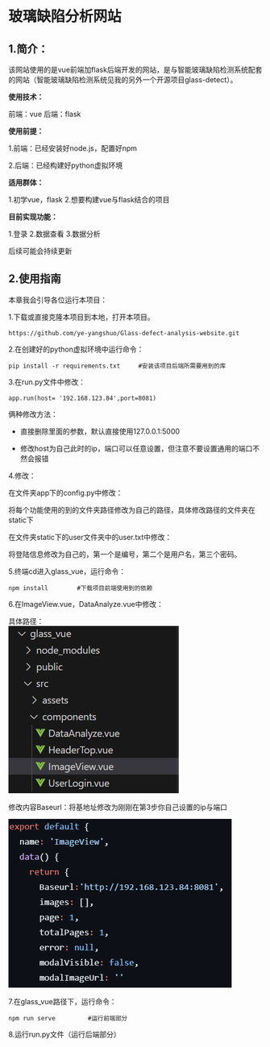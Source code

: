 # &#x20;                   玻璃缺陷分析网站

## 1.简介：

该网站使用的是vue前端加flask后端开发的网站，是与智能玻璃缺陷检测系统配套的网站（智能玻璃缺陷检测系统见我的另外一个开源项目glass-detect）。

**使用技术：**

前端：vue    后端：flask

**使用前提：**

1.前端：已经安装好node.js，配置好npm

2.后端：已经构建好python虚拟环境

**适用群体：**

1.初学vue，flask     2.想要构建vue与flask结合的项目

**目前实现功能：**

1.登录        2.数据查看        3.数据分析

后续可能会持续更新

## 2.使用指南

本章我会引导各位运行本项目：

1.下载或直接克隆本项目到本地，打开本项目。

    https://github.com/ye-yangshuo/Glass-defect-analysis-website.git

2.在创建好的python虚拟环境中运行命令：

    pip install -r requirements.txt     #安装该项目后端所需要用到的库

3.在run.py文件中修改：

    app.run(host= '192.168.123.84',port=8081)

俩种修改方法：

*   直接删除里面的参数，默认直接使用127.0.0.1:5000

*   修改host为自己此时的ip，端口可以任意设置，但注意不要设置通用的端口不然会报错

4.修改：

在文件夹app下的config.py中修改：

将每个功能使用的到的文件夹路径修改为自己的路径，具体修改路径的文件夹在static下

在文件夹static下的user文件夹中的user.txt中修改：

将登陆信息修改为自己的，第一个是编号，第二个是用户名，第三个密码。

5.终端cd进入glass\_vue，运行命令：

    npm install        #下载项目前端使用到的依赖

6.在ImageView\.vue，DataAnalyze.vue中修改：

具体路径：\
![image](README_imgs/32d99780-41bd-11ef-96dd-83d6321fcfd1_20240714164353.jpeg?v=1\&type=image\&token=V1%3A5ny-_my9BM7mQLBH_aRpXVC0VZqHXEyPmBZlSsRSMyk)

修改内容Baseurl：将基地址修改为刚刚在第3步你自己设置的ip与端口

![image](README_imgs/62ae9e10-41bd-11ef-96dd-83d6321fcfd1_20240714164513.jpeg?v=1\&type=image\&token=V1%3At60FC0YZKFn_69dY4x9jJqn_LUEseHETeBNvGvEr76c)

7.在glass\_vue路径下，运行命令：

    npm run serve         #运行前端部分

8.运行run.py文件（运行后端部分）
